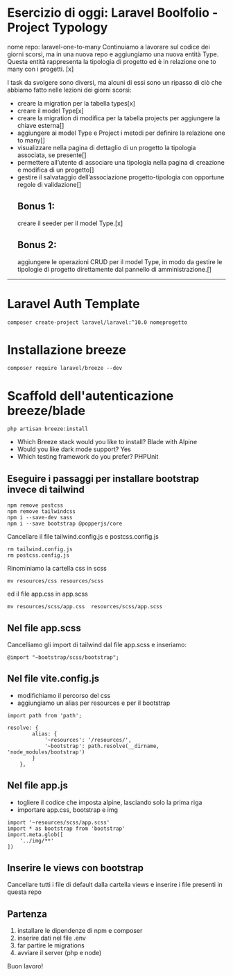 # Esercizio di oggi: Laravel Boolfolio - Project Typology

nome repo: laravel-one-to-many
Continuiamo a lavorare sul codice dei giorni scorsi, ma in una nuova repo e aggiungiamo una nuova entità Type. Questa entità rappresenta la tipologia di progetto ed è in relazione one to many con i progetti. [x]

I task da svolgere sono diversi, ma alcuni di essi sono un ripasso di ciò che abbiamo fatto nelle lezioni dei giorni scorsi:

-   creare la migration per la tabella types[x]
-   creare il model Type[x]
-   creare la migration di modifica per la tabella projects per aggiungere la chiave esterna[]
-   aggiungere ai model Type e Project i metodi per definire la relazione one to many[]
-   visualizzare nella pagina di dettaglio di un progetto la tipologia associata, se presente[]
-   permettere all’utente di associare una tipologia nella pagina di creazione e modifica di un progetto[]
-   gestire il salvataggio dell’associazione progetto-tipologia con opportune regole di validazione[]
    ## Bonus 1:
    creare il seeder per il model Type.[x]
    ## Bonus 2:
    aggiungere le operazioni CRUD per il model Type, in modo da gestire le tipologie di progetto direttamente dal pannello di amministrazione.[]

---

# Laravel Auth Template

```
composer create-project laravel/laravel:^10.0 nomeprogetto
```

# Installazione breeze

```
composer require laravel/breeze --dev
```

# Scaffold dell'autenticazione breeze/blade

```
php artisan breeze:install
```

-   Which Breeze stack would you like to install? Blade with Alpine
-   Would you like dark mode support? Yes
-   Which testing framework do you prefer? PHPUnit

## Eseguire i passaggi per installare bootstrap invece di tailwind

```
npm remove postcss
npm remove tailwindcss
npm i --save-dev sass
npm i --save bootstrap @popperjs/core
```

Cancellare il file tailwind.config.js e postcss.config.js

```
rm tailwind.config.js
rm postcss.config.js
```

Rinominiamo la cartella css in scss

```
mv resources/css resources/scss
```

ed il file app.css in app.scss

```
mv resources/scss/app.css  resources/scss/app.scss
```

## Nel file app.scss

Cancelliamo gli import di tailwind dal file app.scss e inseriamo:

```
@import "~bootstrap/scss/bootstrap";
```

## Nel file vite.config.js

-   modifichiamo il percorso del css
-   aggiungiamo un alias per resources e per il bootstrap

```
import path from 'path';

resolve: {
        alias: {
            '~resources': '/resources/',
            '~bootstrap': path.resolve(__dirname, 'node_modules/bootstrap')
        }
    },
```

## Nel file app.js

-   togliere il codice che imposta alpine, lasciando solo la prima riga
-   importare app.css, bootstrap e img

```
import '~resources/scss/app.scss'
import * as bootstrap from 'bootstrap'
import.meta.glob([
    '../img/**'
])
```

## Inserire le views con bootstrap

Cancellare tutti i file di default dalla cartella views e inserire i file presenti in questa repo

## Partenza

1. installare le dipendenze di npm e composer
2. inserire dati nel file .env
3. far partire le migrations
4. avviare il server (php e node)

Buon lavoro!
